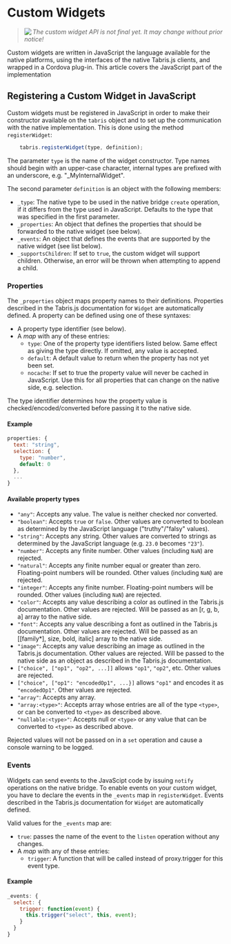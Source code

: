 # Custom Widgets

> <img align="left" src="img/note.png"> <i>The custom widget API is not final yet. It may change without prior notice!</i>

Custom widgets are written in JavaScript the language available for the native platforms, using the interfaces of the native Tabris.js clients, and wrapped in a Cordova plug-in. This article covers the JavaScript part of the implementation

## Registering a Custom Widget in JavaScript

Custom widgets must be registered in JavaScript in order to make their constructor available on the `tabris` object and to set up the communication with the native implementation. This is done using the method `registerWidget`:

```javascript
    tabris.registerWidget(type, definition);
```

The parameter `type` is the name of the widget constructor. Type names should begin with an upper-case character, internal types are prefixed with an underscore, e.g. "_MyInternalWidget".

The second parameter `definition` is an object with the following members:

* `_type`: The native type to be used in the native bridge `create` operation, if it differs from the type used in JavaScript. Defaults to the type that was specified in the first parameter.
* `_properties`: An object that defines the properties that should be forwarded to the native widget (see below).
* `_events`: An object that defines the events that are supported by the native widget (see list below).
* `_supportsChildren`: If set to `true`, the custom widget will support children. Otherwise, an error will be thrown when attempting to append a child.

### Properties

The `_properties` object maps property names to their definitions. Properties described in the Tabris.js documentation for `Widget` are automatically defined. A property can be defined using one of these syntaxes:

* A property type identifier (see below).
* A *map* with any of these entries:
    * `type`: One of the property type identifiers listed below. Same effect as giving the type directly. If omitted, any value is accepted.
    * `default`: A default value to return when the property has not yet been set.
    * `nocache`: If set to true the property value will never be cached in JavaScript. Use this for all properties that can change on the native side, e.g. selection.

The type identifier determines how the property value is checked/encoded/converted before passing it to the native side.

#### Example

```javascript
properties: {
  text: "string",
  selection: {
    type: "number",
    default: 0
  },
  ...
}
```

#### Available property types

* `"any"`: Accepts any value. The value is neither checked nor converted.
* `"boolean"`: Accepts `true` or `false`. Other values are converted to boolean as determined by the JavaScript language ("truthy"/"falsy" values).
* `"string"`:  Accepts any string. Other values are converted to strings as determined by the JavaScript language (e.g. `23.0` becomes `"23"`).
* `"number"`: Accepts any finite number. Other values (including `NaN`) are rejected.
* `"natural"`: Accepts any finite number equal or greater than zero. Floating-point numbers will be rounded. Other values (including `NaN`) are rejected.
* `"integer"`: Accepts any finite number. Floating-point numbers will be rounded. Other values (including `NaN`) are rejected.
* `"color"`: Accepts any value describing a color as outlined in the Tabris.js documentation. Other values are rejected. Will be passed as an [r, g, b, a] array to the native side.
* `"font"`: Accepts any value describing a font as outlined in the Tabris.js documentation. Other values are rejected. Will be passed as an [[family*], size, bold, italic] array to the native side.
* `"image"`: Accepts any value describing an image as outlined in the Tabris.js documentation. Other values are rejected. Will be passed to the native side as an object as described in the Tabris.js documentation.
* `["choice", ["op1", "op2", ...]]` allows `"op1"`, `"op2"`, etc. Other values are rejected.
* `["choice", ["op1": "encodedOp1", ...}]` allows `"op1"` and encodes it as `"encodedOp1"`. Other values are rejected.
* `"array"`: Accepts any array.
* `"array:<type>"`: Accepts array whose entries are all of the type `<type>`, or can be converted to `<type>` as described above.
* `"nullable:<type>"`: Accepts null or `<type>` or any value that can be converted to `<type>` as described above.

Rejected values will not be passed on in a `set` operation and cause a console warning to be logged.

### Events

Widgets can send events to the JavaScipt code by issuing `notify` operations on the native bridge. To enable events on your custom widget, you have to declare the events in the `_events` map in `registerWidget`.  Events described in the Tabris.js documentation for `Widget` are automatically defined.

Valid values for the `_events` map are:


* `true`: passes the name of the event to the `listen` operation without any changes.
* A *map* with any of these entries:
    * `trigger`: A function that will be called instead of proxy.trigger for this event type.

#### Example

```javascript
_events: {
  select: {
    trigger: function(event) {
      this.trigger("select", this, event);
    }
  }
}
```
